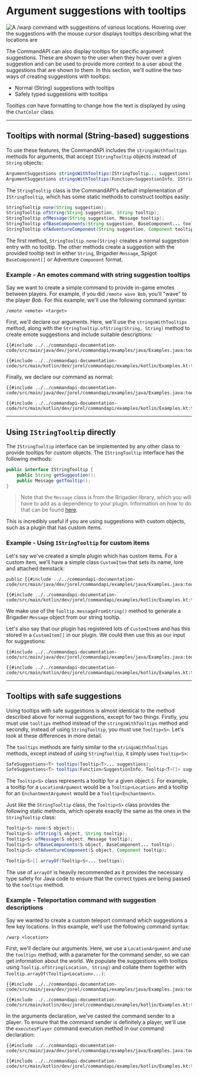 # Argument suggestions with tooltips

![A /warp command with suggestions of various locations. Hovering over the suggestions with the mouse cursor displays tooltips describing what the locations are](./images/warps.gif)

The CommandAPI can also display tooltips for specific argument suggestions. These are shown to the user when they hover over a given suggestion and can be used to provide more context to a user about the suggestions that are shown to them. In this section, we'll outline the two ways of creating suggestions with tooltips:

- Normal (String) suggestions with tooltips
- Safely typed suggestions with tooltips

Tooltips _can_ have formatting to change how the text is displayed by using the `ChatColor` class.

-----

## Tooltips with normal (String-based) suggestions

To use these features, the CommandAPI includes the `stringsWithTooltips` methods for arguments, that accept `IStringTooltip` objects instead of `String` objects:

```java
ArgumentSuggestions stringsWithTooltips(IStringTooltip... suggestions);
ArgumentSuggestions stringsWithTooltips(Function<SuggestionInfo, IStringTooltip[]> suggestions);
```

The `StringTooltip` class is the CommandAPI's default implementation of `IStringTooltip`, which has some static methods to construct tooltips easily:

```java
StringTooltip none(String suggestion);
StringTooltip ofString(String suggestion, String tooltip);
StringTooltip ofMessage(String suggestion, Message tooltip);
StringTooltip ofBaseComponents(String suggestion, BaseComponent... tooltip);
StringTooltip ofAdventureComponent(String suggestion, Component tooltip);
```

The first method, `StringTooltip.none(String)` creates a normal suggestion entry with no tooltip. The other methods create a suggestion with the provided tooltip text in either `String`, Brigadier `Message`, Spigot `BaseComponent[]` or Adventure `Component` format.

<div class="example">

### Example - An emotes command with string suggestion tooltips

Say we want to create a simple command to provide in-game emotes between players. For example, if you did `/emote wave Bob`, you'll "wave" to the player _Bob_. For this example, we'll use the following command syntax:

```mccmd
/emote <emote> <target>
```

First, we'll declare our arguments. Here, we'll use the `stringsWithTooltips` method, along with the `StringTooltip.ofString(String, String)` method to create emote suggestions and include suitable descriptions:

<div class="multi-pre">

```java,Java
{{#include ../../commandapi-documentation-code/src/main/java/dev/jorel/commandapi/examples/java/Examples.java:tooltips1}}
```

```kotlin,Kotlin
{{#include ../../commandapi-documentation-code/src/main/kotlin/dev/jorel/commandapi/examples/kotlin/Examples.kt:tooltips1}}
```

</div>

Finally, we declare our command as normal:

<div class="multi-pre">

```java,Java
{{#include ../../commandapi-documentation-code/src/main/java/dev/jorel/commandapi/examples/java/Examples.java:tooltips2}}
```

```kotlin,Kotlin
{{#include ../../commandapi-documentation-code/src/main/kotlin/dev/jorel/commandapi/examples/kotlin/Examples.kt:tooltips2}}
```

</div>

</div>

-----

## Using `IStringTooltip` directly

The `IStringTooltip` interface can be implemented by any other class to provide tooltips for custom objects. The `IStringTooltip` interface has the following methods:

```java
public interface IStringTooltip {
    public String getSuggestion();
    public Message getTooltip();
}
```

> Note that the `Message` class is from the Brigadier library, which you will have to add as a dependency to your plugin. Information on how to do that can be found [here](https://github.com/Mojang/brigadier#installation).

This is incredibly useful if you are using suggestions with custom objects, such as a plugin that has custom items.

<div class="example">

### Example - Using `IStringTooltip` for custom items

Let's say we've created a simple plugin which has custom items. For a custom item, we'll have a simple class `CustomItem` that sets its name, lore and attached itemstack:

<div class="multi-pre">

```java,Java
public {{#include ../../commandapi-documentation-code/src/main/java/dev/jorel/commandapi/examples/java/Examples.java:tooltips3}}
```

```kotlin,Kotlin
{{#include ../../commandapi-documentation-code/src/main/kotlin/dev/jorel/commandapi/examples/kotlin/Examples.kt:tooltips3}}
```

</div>

We make use of the `Tooltip.messageFromString()` method to generate a Brigadier `Message` object from our string tooltip.

Let's also say that our plugin has registered lots of `CustomItem`s and has this stored in a `CustomItem[]` in our plugin. We could then use this as our input for suggestions:

<div class="multi-pre">

```java,Java
{{#include ../../commandapi-documentation-code/src/main/java/dev/jorel/commandapi/examples/java/Examples.java:tooltips4}}
```

```kotlin,Kotlin
{{#include ../../commandapi-documentation-code/src/main/kotlin/dev/jorel/commandapi/examples/kotlin/Examples.kt:tooltips4}}
```

</div>

</div>

-----

## Tooltips with safe suggestions

Using tooltips with safe suggestions is almost identical to the method described above for normal suggestions, except for two things. Firstly, you must use `tooltips` method instead of the `stringsWithTooltips` method and secondly, instead of using `StringTooltip`, you must use `Tooltip<S>`. Let's look at these differences in more detail.

The `tooltips` methods are fairly similar to the `stringsWithTooltips` methods, except instead of using `StringTooltip`, it simply uses `Tooltip<S>`:

```java
SafeSuggestions<T> tooltips(Tooltip<T>... suggestions);
SafeSuggestions<T> tooltips(Function<SuggestionInfo, Tooltip<T>[]> suggestions);
```

The `Tooltip<S>` class represents a tooltip for a given object `S`. For example, a tooltip for a `LocationArgument` would be a `Tooltip<Location>` and a tooltip for an `EnchantmentArgument` would be a `Tooltip<Enchantment>`.

Just like the `StringTooltip` class, the `Tooltip<S>` class provides the following static methods, which operate exactly the same as the ones in the `StringTooltip` class:

```java
Tooltip<S> none(S object);
Tooltip<S> ofString(S object, String tooltip);
Tooltip<S> ofMessage(S object, Message tooltip);
Tooltip<S> ofBaseComponents(S object, BaseComponent... tooltip);
Tooltip<S> ofAdventureComponent(S object, Component tooltip);

Tooltip<S>[] arrayOf(Tooltip<S>... tooltips);
```

The use of `arrayOf` is heavily recommended as it provides the necessary type safety for Java code to ensure that the correct types are being passed to the `tooltips` method.

<div class="example">

### Example - Teleportation command with suggestion descriptions

Say we wanted to create a custom teleport command which suggestions a few key locations. In this example, we'll use the following command syntax:

```mccmd
/warp <location>
```

First, we'll declare our arguments. Here, we use a `LocationArgument` and use the `tooltips` method, with a parameter for the command sender, so we can get information about the world. We populate the suggestions with tooltips using `Tooltip.ofString(Location, String)` and collate them together with `Tooltip.arrayOf(Tooltip<Location>...)`:

<div class="multi-pre">

```java,Java
{{#include ../../commandapi-documentation-code/src/main/java/dev/jorel/commandapi/examples/java/Examples.java:tooltips5}}
```

```kotlin,Kotlin
{{#include ../../commandapi-documentation-code/src/main/kotlin/dev/jorel/commandapi/examples/kotlin/Examples.kt:tooltips5}}
```

</div>

In the arguments declaration, we've casted the command sender to a player. To ensure that the command sender is definitely a player, we'll use the `executesPlayer` command execution method in our command declaration:

<div class="multi-pre">

```java,Java
{{#include ../../commandapi-documentation-code/src/main/java/dev/jorel/commandapi/examples/java/Examples.java:tooltips6}}
```

```kotlin,Kotlin
{{#include ../../commandapi-documentation-code/src/main/kotlin/dev/jorel/commandapi/examples/kotlin/Examples.kt:tooltips6}}
```

</div>

</div>
